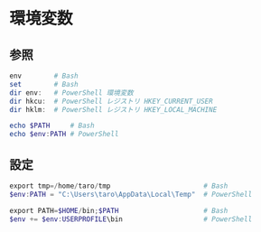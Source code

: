 ﻿# 環境変数

## 参照

```powershell
env        # Bash
set        # Bash
dir env:   # PowerShell 環境変数
dir hkcu:  # PowerShell レジストリ HKEY_CURRENT_USER
dir hklm:  # PowerShell レジストリ HKEY_LOCAL_MACHINE
```

```powershell
echo $PATH     # Bash
echo $env:PATH # PowerShell
```

## 設定

```powershell
export tmp=/home/taro/tmp                       # Bash
$env:PATH = "C:\Users\taro\AppData\Local\Temp"  # PowerShell
```

```powershell
export PATH=$HOME/bin;$PATH                     # Bash
$env += $env:USERPROFILE\bin                    # PowerShell
```
